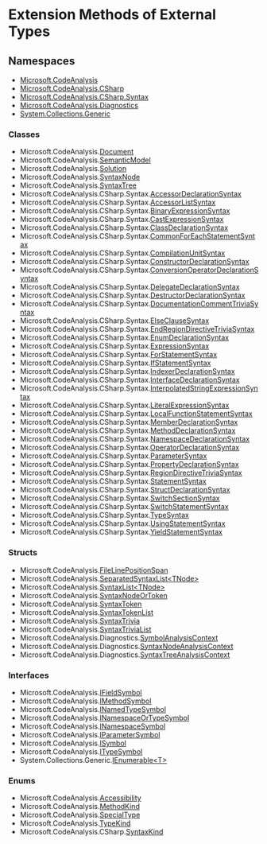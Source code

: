 # Extension Methods of External Types

## Namespaces

* [Microsoft.CodeAnalysis](https://docs.microsoft.com/en-us/dotnet/api/microsoft.codeanalysis)
* [Microsoft.CodeAnalysis.CSharp](https://docs.microsoft.com/en-us/dotnet/api/microsoft.codeanalysis.csharp)
* [Microsoft.CodeAnalysis.CSharp.Syntax](https://docs.microsoft.com/en-us/dotnet/api/microsoft.codeanalysis.csharp.syntax)
* [Microsoft.CodeAnalysis.Diagnostics](https://docs.microsoft.com/en-us/dotnet/api/microsoft.codeanalysis.diagnostics)
* [System.Collections.Generic](https://docs.microsoft.com/en-us/dotnet/api/system.collections.generic)

### Classes

* Microsoft\.CodeAnalysis\.[Document](Microsoft/CodeAnalysis/Document/README.md)
* Microsoft\.CodeAnalysis\.[SemanticModel](Microsoft/CodeAnalysis/SemanticModel/README.md)
* Microsoft\.CodeAnalysis\.[Solution](Microsoft/CodeAnalysis/Solution/README.md)
* Microsoft\.CodeAnalysis\.[SyntaxNode](Microsoft/CodeAnalysis/SyntaxNode/README.md)
* Microsoft\.CodeAnalysis\.[SyntaxTree](Microsoft/CodeAnalysis/SyntaxTree/README.md)
* Microsoft\.CodeAnalysis\.CSharp\.Syntax\.[AccessorDeclarationSyntax](Microsoft/CodeAnalysis/CSharp/Syntax/AccessorDeclarationSyntax/README.md)
* Microsoft\.CodeAnalysis\.CSharp\.Syntax\.[AccessorListSyntax](Microsoft/CodeAnalysis/CSharp/Syntax/AccessorListSyntax/README.md)
* Microsoft\.CodeAnalysis\.CSharp\.Syntax\.[BinaryExpressionSyntax](Microsoft/CodeAnalysis/CSharp/Syntax/BinaryExpressionSyntax/README.md)
* Microsoft\.CodeAnalysis\.CSharp\.Syntax\.[CastExpressionSyntax](Microsoft/CodeAnalysis/CSharp/Syntax/CastExpressionSyntax/README.md)
* Microsoft\.CodeAnalysis\.CSharp\.Syntax\.[ClassDeclarationSyntax](Microsoft/CodeAnalysis/CSharp/Syntax/ClassDeclarationSyntax/README.md)
* Microsoft\.CodeAnalysis\.CSharp\.Syntax\.[CommonForEachStatementSyntax](Microsoft/CodeAnalysis/CSharp/Syntax/CommonForEachStatementSyntax/README.md)
* Microsoft\.CodeAnalysis\.CSharp\.Syntax\.[CompilationUnitSyntax](Microsoft/CodeAnalysis/CSharp/Syntax/CompilationUnitSyntax/README.md)
* Microsoft\.CodeAnalysis\.CSharp\.Syntax\.[ConstructorDeclarationSyntax](Microsoft/CodeAnalysis/CSharp/Syntax/ConstructorDeclarationSyntax/README.md)
* Microsoft\.CodeAnalysis\.CSharp\.Syntax\.[ConversionOperatorDeclarationSyntax](Microsoft/CodeAnalysis/CSharp/Syntax/ConversionOperatorDeclarationSyntax/README.md)
* Microsoft\.CodeAnalysis\.CSharp\.Syntax\.[DelegateDeclarationSyntax](Microsoft/CodeAnalysis/CSharp/Syntax/DelegateDeclarationSyntax/README.md)
* Microsoft\.CodeAnalysis\.CSharp\.Syntax\.[DestructorDeclarationSyntax](Microsoft/CodeAnalysis/CSharp/Syntax/DestructorDeclarationSyntax/README.md)
* Microsoft\.CodeAnalysis\.CSharp\.Syntax\.[DocumentationCommentTriviaSyntax](Microsoft/CodeAnalysis/CSharp/Syntax/DocumentationCommentTriviaSyntax/README.md)
* Microsoft\.CodeAnalysis\.CSharp\.Syntax\.[ElseClauseSyntax](Microsoft/CodeAnalysis/CSharp/Syntax/ElseClauseSyntax/README.md)
* Microsoft\.CodeAnalysis\.CSharp\.Syntax\.[EndRegionDirectiveTriviaSyntax](Microsoft/CodeAnalysis/CSharp/Syntax/EndRegionDirectiveTriviaSyntax/README.md)
* Microsoft\.CodeAnalysis\.CSharp\.Syntax\.[EnumDeclarationSyntax](Microsoft/CodeAnalysis/CSharp/Syntax/EnumDeclarationSyntax/README.md)
* Microsoft\.CodeAnalysis\.CSharp\.Syntax\.[ExpressionSyntax](Microsoft/CodeAnalysis/CSharp/Syntax/ExpressionSyntax/README.md)
* Microsoft\.CodeAnalysis\.CSharp\.Syntax\.[ForStatementSyntax](Microsoft/CodeAnalysis/CSharp/Syntax/ForStatementSyntax/README.md)
* Microsoft\.CodeAnalysis\.CSharp\.Syntax\.[IfStatementSyntax](Microsoft/CodeAnalysis/CSharp/Syntax/IfStatementSyntax/README.md)
* Microsoft\.CodeAnalysis\.CSharp\.Syntax\.[IndexerDeclarationSyntax](Microsoft/CodeAnalysis/CSharp/Syntax/IndexerDeclarationSyntax/README.md)
* Microsoft\.CodeAnalysis\.CSharp\.Syntax\.[InterfaceDeclarationSyntax](Microsoft/CodeAnalysis/CSharp/Syntax/InterfaceDeclarationSyntax/README.md)
* Microsoft\.CodeAnalysis\.CSharp\.Syntax\.[InterpolatedStringExpressionSyntax](Microsoft/CodeAnalysis/CSharp/Syntax/InterpolatedStringExpressionSyntax/README.md)
* Microsoft\.CodeAnalysis\.CSharp\.Syntax\.[LiteralExpressionSyntax](Microsoft/CodeAnalysis/CSharp/Syntax/LiteralExpressionSyntax/README.md)
* Microsoft\.CodeAnalysis\.CSharp\.Syntax\.[LocalFunctionStatementSyntax](Microsoft/CodeAnalysis/CSharp/Syntax/LocalFunctionStatementSyntax/README.md)
* Microsoft\.CodeAnalysis\.CSharp\.Syntax\.[MemberDeclarationSyntax](Microsoft/CodeAnalysis/CSharp/Syntax/MemberDeclarationSyntax/README.md)
* Microsoft\.CodeAnalysis\.CSharp\.Syntax\.[MethodDeclarationSyntax](Microsoft/CodeAnalysis/CSharp/Syntax/MethodDeclarationSyntax/README.md)
* Microsoft\.CodeAnalysis\.CSharp\.Syntax\.[NamespaceDeclarationSyntax](Microsoft/CodeAnalysis/CSharp/Syntax/NamespaceDeclarationSyntax/README.md)
* Microsoft\.CodeAnalysis\.CSharp\.Syntax\.[OperatorDeclarationSyntax](Microsoft/CodeAnalysis/CSharp/Syntax/OperatorDeclarationSyntax/README.md)
* Microsoft\.CodeAnalysis\.CSharp\.Syntax\.[ParameterSyntax](Microsoft/CodeAnalysis/CSharp/Syntax/ParameterSyntax/README.md)
* Microsoft\.CodeAnalysis\.CSharp\.Syntax\.[PropertyDeclarationSyntax](Microsoft/CodeAnalysis/CSharp/Syntax/PropertyDeclarationSyntax/README.md)
* Microsoft\.CodeAnalysis\.CSharp\.Syntax\.[RegionDirectiveTriviaSyntax](Microsoft/CodeAnalysis/CSharp/Syntax/RegionDirectiveTriviaSyntax/README.md)
* Microsoft\.CodeAnalysis\.CSharp\.Syntax\.[StatementSyntax](Microsoft/CodeAnalysis/CSharp/Syntax/StatementSyntax/README.md)
* Microsoft\.CodeAnalysis\.CSharp\.Syntax\.[StructDeclarationSyntax](Microsoft/CodeAnalysis/CSharp/Syntax/StructDeclarationSyntax/README.md)
* Microsoft\.CodeAnalysis\.CSharp\.Syntax\.[SwitchSectionSyntax](Microsoft/CodeAnalysis/CSharp/Syntax/SwitchSectionSyntax/README.md)
* Microsoft\.CodeAnalysis\.CSharp\.Syntax\.[SwitchStatementSyntax](Microsoft/CodeAnalysis/CSharp/Syntax/SwitchStatementSyntax/README.md)
* Microsoft\.CodeAnalysis\.CSharp\.Syntax\.[TypeSyntax](Microsoft/CodeAnalysis/CSharp/Syntax/TypeSyntax/README.md)
* Microsoft\.CodeAnalysis\.CSharp\.Syntax\.[UsingStatementSyntax](Microsoft/CodeAnalysis/CSharp/Syntax/UsingStatementSyntax/README.md)
* Microsoft\.CodeAnalysis\.CSharp\.Syntax\.[YieldStatementSyntax](Microsoft/CodeAnalysis/CSharp/Syntax/YieldStatementSyntax/README.md)

### Structs

* Microsoft\.CodeAnalysis\.[FileLinePositionSpan](Microsoft/CodeAnalysis/FileLinePositionSpan/README.md)
* Microsoft\.CodeAnalysis\.[SeparatedSyntaxList\<TNode>](Microsoft/CodeAnalysis/SeparatedSyntaxList-1/README.md)
* Microsoft\.CodeAnalysis\.[SyntaxList\<TNode>](Microsoft/CodeAnalysis/SyntaxList-1/README.md)
* Microsoft\.CodeAnalysis\.[SyntaxNodeOrToken](Microsoft/CodeAnalysis/SyntaxNodeOrToken/README.md)
* Microsoft\.CodeAnalysis\.[SyntaxToken](Microsoft/CodeAnalysis/SyntaxToken/README.md)
* Microsoft\.CodeAnalysis\.[SyntaxTokenList](Microsoft/CodeAnalysis/SyntaxTokenList/README.md)
* Microsoft\.CodeAnalysis\.[SyntaxTrivia](Microsoft/CodeAnalysis/SyntaxTrivia/README.md)
* Microsoft\.CodeAnalysis\.[SyntaxTriviaList](Microsoft/CodeAnalysis/SyntaxTriviaList/README.md)
* Microsoft\.CodeAnalysis\.Diagnostics\.[SymbolAnalysisContext](Microsoft/CodeAnalysis/Diagnostics/SymbolAnalysisContext/README.md)
* Microsoft\.CodeAnalysis\.Diagnostics\.[SyntaxNodeAnalysisContext](Microsoft/CodeAnalysis/Diagnostics/SyntaxNodeAnalysisContext/README.md)
* Microsoft\.CodeAnalysis\.Diagnostics\.[SyntaxTreeAnalysisContext](Microsoft/CodeAnalysis/Diagnostics/SyntaxTreeAnalysisContext/README.md)

### Interfaces

* Microsoft\.CodeAnalysis\.[IFieldSymbol](Microsoft/CodeAnalysis/IFieldSymbol/README.md)
* Microsoft\.CodeAnalysis\.[IMethodSymbol](Microsoft/CodeAnalysis/IMethodSymbol/README.md)
* Microsoft\.CodeAnalysis\.[INamedTypeSymbol](Microsoft/CodeAnalysis/INamedTypeSymbol/README.md)
* Microsoft\.CodeAnalysis\.[INamespaceOrTypeSymbol](Microsoft/CodeAnalysis/INamespaceOrTypeSymbol/README.md)
* Microsoft\.CodeAnalysis\.[INamespaceSymbol](Microsoft/CodeAnalysis/INamespaceSymbol/README.md)
* Microsoft\.CodeAnalysis\.[IParameterSymbol](Microsoft/CodeAnalysis/IParameterSymbol/README.md)
* Microsoft\.CodeAnalysis\.[ISymbol](Microsoft/CodeAnalysis/ISymbol/README.md)
* Microsoft\.CodeAnalysis\.[ITypeSymbol](Microsoft/CodeAnalysis/ITypeSymbol/README.md)
* System\.Collections\.Generic\.[IEnumerable\<T>](System/Collections/Generic/IEnumerable-1/README.md)

### Enums

* Microsoft\.CodeAnalysis\.[Accessibility](Microsoft/CodeAnalysis/Accessibility/README.md)
* Microsoft\.CodeAnalysis\.[MethodKind](Microsoft/CodeAnalysis/MethodKind/README.md)
* Microsoft\.CodeAnalysis\.[SpecialType](Microsoft/CodeAnalysis/SpecialType/README.md)
* Microsoft\.CodeAnalysis\.[TypeKind](Microsoft/CodeAnalysis/TypeKind/README.md)
* Microsoft\.CodeAnalysis\.CSharp\.[SyntaxKind](Microsoft/CodeAnalysis/CSharp/SyntaxKind/README.md)
